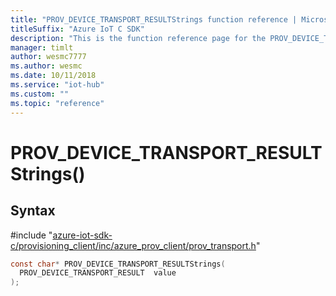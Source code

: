 ```yaml
---                             
title: "PROV_DEVICE_TRANSPORT_RESULTStrings function reference | Microsoft Docs" 
titleSuffix: "Azure IoT C SDK"            
description: "This is the function reference page for the PROV_DEVICE_TRANSPORT_RESULTStrings() function in the Azure IoT C SDK. This SDK is used with Azure IoT Hub and Azure IoT Hub Device Provisioning Service"            
manager: timlt                 
author: wesmc7777              
ms.author: wesmc               
ms.date: 10/11/2018                    
ms.service: "iot-hub"             
ms.custom: ""                
ms.topic: "reference"        
---                            
```


# PROV_DEVICE_TRANSPORT_RESULTStrings()

## Syntax

\#include "[azure-iot-sdk-c/provisioning_client/inc/azure_prov_client/prov_transport.h](../prov-transport-h.md)"  
```C
const char* PROV_DEVICE_TRANSPORT_RESULTStrings(
  PROV_DEVICE_TRANSPORT_RESULT  value
);
```

